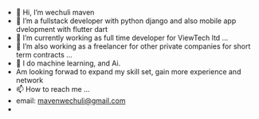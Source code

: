 - 👋 Hi, I’m wechuli maven
- 👀 I’m a fullstack developer with python django and also mobile app dvelopment with flutter dart
- 🌱 I’m currently working as full time developer for ViewTech ltd ...
- 💞️ I’m also working as a freelancer for other private companies for short term contracts ...
- 💞️ I do machine learning, and Ai.
- Am looking forwad to expand my skill set, gain more experience and network 
- 📫 How to reach me ...
- email: mavenwechuli@gmail.com
- 

<!---
wechulimaven/wechulimaven is a ✨ special ✨ repository because its `README.md` (this file) appears on your GitHub profile.
You can click the Preview link to take a look at your changes.
--->
